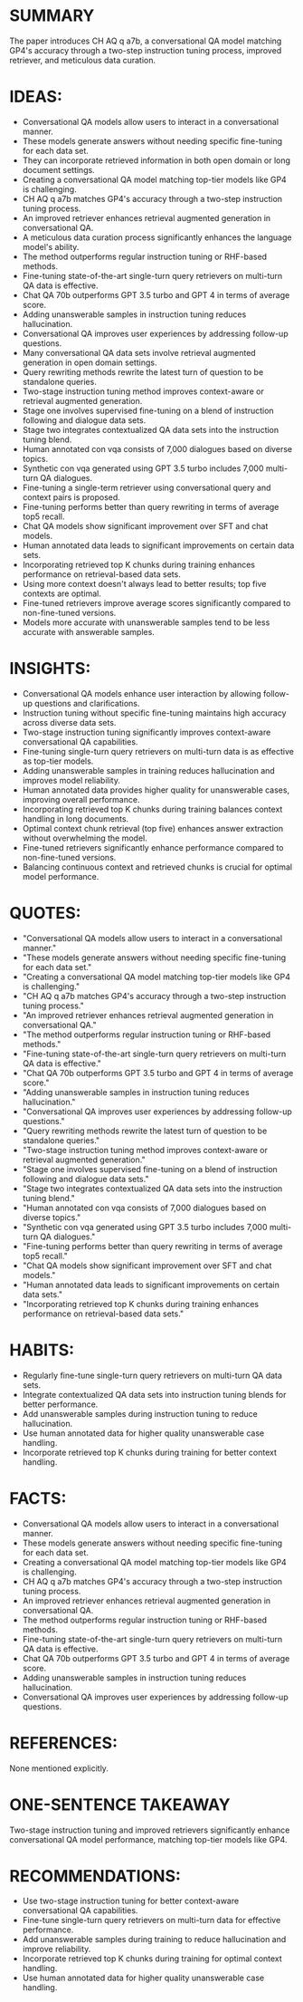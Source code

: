 # SUMMARY
The paper introduces CH AQ q a7b, a conversational QA model matching GP4's accuracy through a two-step instruction tuning process, improved retriever, and meticulous data curation.

# IDEAS:
- Conversational QA models allow users to interact in a conversational manner.
- These models generate answers without needing specific fine-tuning for each data set.
- They can incorporate retrieved information in both open domain or long document settings.
- Creating a conversational QA model matching top-tier models like GP4 is challenging.
- CH AQ q a7b matches GP4's accuracy through a two-step instruction tuning process.
- An improved retriever enhances retrieval augmented generation in conversational QA.
- A meticulous data curation process significantly enhances the language model's ability.
- The method outperforms regular instruction tuning or RHF-based methods.
- Fine-tuning state-of-the-art single-turn query retrievers on multi-turn QA data is effective.
- Chat QA 70b outperforms GPT 3.5 turbo and GPT 4 in terms of average score.
- Adding unanswerable samples in instruction tuning reduces hallucination.
- Conversational QA improves user experiences by addressing follow-up questions.
- Many conversational QA data sets involve retrieval augmented generation in open domain settings.
- Query rewriting methods rewrite the latest turn of question to be standalone queries.
- Two-stage instruction tuning method improves context-aware or retrieval augmented generation.
- Stage one involves supervised fine-tuning on a blend of instruction following and dialogue data sets.
- Stage two integrates contextualized QA data sets into the instruction tuning blend.
- Human annotated con vqa consists of 7,000 dialogues based on diverse topics.
- Synthetic con vqa generated using GPT 3.5 turbo includes 7,000 multi-turn QA dialogues.
- Fine-tuning a single-term retriever using conversational query and context pairs is proposed.
- Fine-tuning performs better than query rewriting in terms of average top5 recall.
- Chat QA models show significant improvement over SFT and chat models.
- Human annotated data leads to significant improvements on certain data sets.
- Incorporating retrieved top K chunks during training enhances performance on retrieval-based data sets.
- Using more context doesn't always lead to better results; top five contexts are optimal.
- Fine-tuned retrievers improve average scores significantly compared to non-fine-tuned versions.
- Models more accurate with unanswerable samples tend to be less accurate with answerable samples.

# INSIGHTS:
- Conversational QA models enhance user interaction by allowing follow-up questions and clarifications.
- Instruction tuning without specific fine-tuning maintains high accuracy across diverse data sets.
- Two-stage instruction tuning significantly improves context-aware conversational QA capabilities.
- Fine-tuning single-turn query retrievers on multi-turn data is as effective as top-tier models.
- Adding unanswerable samples in training reduces hallucination and improves model reliability.
- Human annotated data provides higher quality for unanswerable cases, improving overall performance.
- Incorporating retrieved top K chunks during training balances context handling in long documents.
- Optimal context chunk retrieval (top five) enhances answer extraction without overwhelming the model.
- Fine-tuned retrievers significantly enhance performance compared to non-fine-tuned versions.
- Balancing continuous context and retrieved chunks is crucial for optimal model performance.

# QUOTES:
- "Conversational QA models allow users to interact in a conversational manner."
- "These models generate answers without needing specific fine-tuning for each data set."
- "Creating a conversational QA model matching top-tier models like GP4 is challenging."
- "CH AQ q a7b matches GP4's accuracy through a two-step instruction tuning process."
- "An improved retriever enhances retrieval augmented generation in conversational QA."
- "The method outperforms regular instruction tuning or RHF-based methods."
- "Fine-tuning state-of-the-art single-turn query retrievers on multi-turn QA data is effective."
- "Chat QA 70b outperforms GPT 3.5 turbo and GPT 4 in terms of average score."
- "Adding unanswerable samples in instruction tuning reduces hallucination."
- "Conversational QA improves user experiences by addressing follow-up questions."
- "Query rewriting methods rewrite the latest turn of question to be standalone queries."
- "Two-stage instruction tuning method improves context-aware or retrieval augmented generation."
- "Stage one involves supervised fine-tuning on a blend of instruction following and dialogue data sets."
- "Stage two integrates contextualized QA data sets into the instruction tuning blend."
- "Human annotated con vqa consists of 7,000 dialogues based on diverse topics."
- "Synthetic con vqa generated using GPT 3.5 turbo includes 7,000 multi-turn QA dialogues."
- "Fine-tuning performs better than query rewriting in terms of average top5 recall."
- "Chat QA models show significant improvement over SFT and chat models."
- "Human annotated data leads to significant improvements on certain data sets."
- "Incorporating retrieved top K chunks during training enhances performance on retrieval-based data sets."

# HABITS:
- Regularly fine-tune single-turn query retrievers on multi-turn QA data sets.
- Integrate contextualized QA data sets into instruction tuning blends for better performance.
- Add unanswerable samples during instruction tuning to reduce hallucination.
- Use human annotated data for higher quality unanswerable case handling.
- Incorporate retrieved top K chunks during training for better context handling.

# FACTS:
- Conversational QA models allow users to interact in a conversational manner.
- These models generate answers without needing specific fine-tuning for each data set.
- Creating a conversational QA model matching top-tier models like GP4 is challenging.
- CH AQ q a7b matches GP4's accuracy through a two-step instruction tuning process.
- An improved retriever enhances retrieval augmented generation in conversational QA.
- The method outperforms regular instruction tuning or RHF-based methods.
- Fine-tuning state-of-the-art single-turn query retrievers on multi-turn QA data is effective.
- Chat QA 70b outperforms GPT 3.5 turbo and GPT 4 in terms of average score.
- Adding unanswerable samples in instruction tuning reduces hallucination.
- Conversational QA improves user experiences by addressing follow-up questions.

# REFERENCES:
None mentioned explicitly.

# ONE-SENTENCE TAKEAWAY
Two-stage instruction tuning and improved retrievers significantly enhance conversational QA model performance, matching top-tier models like GP4.

# RECOMMENDATIONS:
- Use two-stage instruction tuning for better context-aware conversational QA capabilities.
- Fine-tune single-turn query retrievers on multi-turn data for effective performance.
- Add unanswerable samples during training to reduce hallucination and improve reliability.
- Incorporate retrieved top K chunks during training for optimal context handling.
- Use human annotated data for higher quality unanswerable case handling.